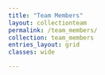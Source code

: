 ```yaml
---
title: "Team Members"
layout: collectionteam
permalink: /team_members/
collection: team_members
entries_layout: grid
classes: wide

---
```

